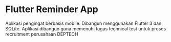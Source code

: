 # Flutter Reminder App

Aplikasi pengingat berbasis mobile. Dibangun menggunakan Flutter 3 dan SQLite. Aplikasi dibangun guna memenuhi tugas technical test untuk proses recruitment perusahaan DEPTECH
